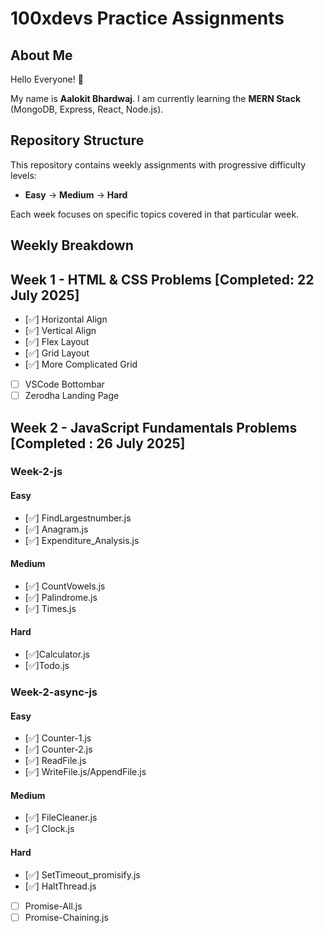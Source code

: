 # 100xdevs Practice Assignments

## About Me
Hello Everyone! 👋

My name is **Aalokit Bhardwaj**. I am currently learning the **MERN Stack** (MongoDB, Express, React, Node.js).

## Repository Structure
This repository contains weekly assignments with progressive difficulty levels:
- **Easy** → **Medium** → **Hard**

Each week focuses on specific topics covered in that particular week.

## Weekly Breakdown

## Week 1 - HTML & CSS Problems [Completed: 22 July 2025]
- [✅] Horizontal Align
- [✅] Vertical Align
- [✅] Flex Layout
- [✅] Grid Layout
- [✅] More Complicated Grid
- [ ] VSCode Bottombar
- [ ] Zerodha Landing Page

## Week 2 - JavaScript Fundamentals Problems [Completed : 26 July 2025]

### Week-2-js
#### Easy
- [✅] FindLargestnumber.js
- [✅] Anagram.js
- [✅] Expenditure_Analysis.js

#### Medium
- [✅] CountVowels.js
- [✅] Palindrome.js
- [✅] Times.js

#### Hard
- [✅]Calculator.js
- [✅]Todo.js

### Week-2-async-js
#### Easy
- [✅] Counter-1.js
- [✅] Counter-2.js
- [✅] ReadFile.js
- [✅] WriteFile.js/AppendFile.js

#### Medium
- [✅] FileCleaner.js
- [✅] Clock.js

#### Hard
- [✅] SetTimeout_promisify.js
- [✅] HaltThread.js
- [ ] Promise-All.js
- [ ] Promise-Chaining.js